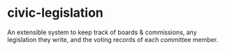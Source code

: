 civic-legislation
=================

An extensible system to keep track of boards &amp; commissions, any legislation they write, and the voting records of each committee member.
